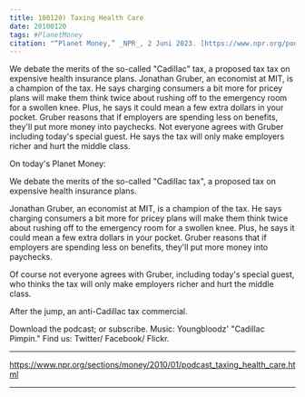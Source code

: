 ```yaml
---
title: 100120) Taxing Health Care
date: 20100120
tags: #PlanetMoney
citation: "“Planet Money,” _NPR_, 2 Juni 2023. [https://www.npr.org/podcasts/510289/planet-money](https://www.npr.org/podcasts/510289/planet-money) (diakses 4 Juni 2023)."
---
```


We debate the merits of the so-called "Cadillac" tax, a proposed tax tax on expensive health insurance plans. Jonathan Gruber, an economist at MIT, is a champion of the tax. He says charging consumers a bit more for pricey plans will make them think twice about rushing off to the emergency room for a swollen knee. Plus, he says it could mean a few extra dollars in your pocket. Gruber reasons that if employers are spending less on benefits, they'll put more money into paychecks. Not everyone agrees with Gruber including today's special guest. He says the tax will only make employers richer and hurt the middle class.

On today's Planet Money:

We debate the merits of the so-called "Cadillac tax", a proposed tax on expensive health insurance plans.

Jonathan Gruber, an economist at MIT, is a champion of the tax. He says charging consumers a bit more for pricey plans will make them think twice about rushing off to the emergency room for a swollen knee. Plus, he says it could mean a few extra dollars in your pocket. Gruber reasons that if employers are spending less on benefits, they'll put more money into paychecks.

Of course not everyone agrees with Gruber, including today's special guest, who thinks the tax will only make employers richer and hurt the middle class.

After the jump, an anti-Cadillac tax commercial.

Download the podcast; or subscribe. Music: Youngbloodz' "Cadillac Pimpin." Find us: Twitter/ Facebook/ Flickr.

----

https://www.npr.org/sections/money/2010/01/podcast_taxing_health_care.html



----
